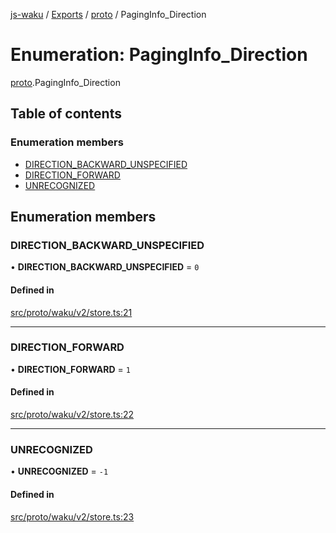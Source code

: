 [js-waku](../README.md) / [Exports](../modules.md) / [proto](../modules/proto.md) / PagingInfo\_Direction

# Enumeration: PagingInfo\_Direction

[proto](../modules/proto.md).PagingInfo_Direction

## Table of contents

### Enumeration members

- [DIRECTION\_BACKWARD\_UNSPECIFIED](proto.PagingInfo_Direction.md#direction_backward_unspecified)
- [DIRECTION\_FORWARD](proto.PagingInfo_Direction.md#direction_forward)
- [UNRECOGNIZED](proto.PagingInfo_Direction.md#unrecognized)

## Enumeration members

### DIRECTION\_BACKWARD\_UNSPECIFIED

• **DIRECTION\_BACKWARD\_UNSPECIFIED** = `0`

#### Defined in

[src/proto/waku/v2/store.ts:21](https://github.com/status-im/js-waku/blob/31325bb/src/proto/waku/v2/store.ts#L21)

___

### DIRECTION\_FORWARD

• **DIRECTION\_FORWARD** = `1`

#### Defined in

[src/proto/waku/v2/store.ts:22](https://github.com/status-im/js-waku/blob/31325bb/src/proto/waku/v2/store.ts#L22)

___

### UNRECOGNIZED

• **UNRECOGNIZED** = `-1`

#### Defined in

[src/proto/waku/v2/store.ts:23](https://github.com/status-im/js-waku/blob/31325bb/src/proto/waku/v2/store.ts#L23)
